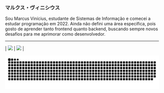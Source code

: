 ### **マルクス・ヴィニシウス**

Sou Marcus Vinícius, estudante de Sistemas de Informação e comecei a estudar programação em 2022. Ainda não defini uma área específica, pois gosto de aprender tanto frontend quanto backend, buscando sempre novos desafios para me aprimorar como desenvolvedor.

---

| <img src="https://streak-stats.demolab.com?user=eivini&theme=dark" height="150em"/> | <img src="https://github-readme-stats.vercel.app/api/top-langs/?username=eivini&layout=compact&theme=dark" height="150em"/> |

![Snake Commit Black](https://github.com/Platane/snk/raw/output/github-contribution-grid-snake-dark.svg)
